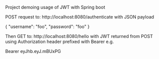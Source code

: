 Project demoing usage of JWT with Spring boot

POST request to: http://localhost:8080/authenticate with JSON payload

{
"username": "foo",
"password": "foo"
}

Then GET to: http://localhost:8080/hello with JWT returned from POST using Authorization header
prefixed with Bearer e.g.

Bearer eyJhb.eyJ.mBUxPG